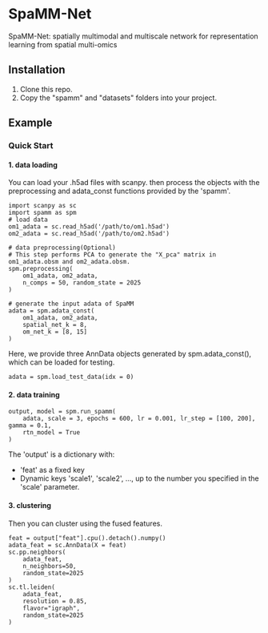 # SpaMM-Net
SpaMM-Net: spatially multimodal and multiscale network for representation learning from spatial multi-omics
## Installation
1. Clone this repo.
2. Copy the "spamm" and "datasets" folders into your project.

## Example
### Quick Start
#### 1. data loading
You can load your .h5ad files with scanpy. then process the objects with the preprocessing and adata_const functions provided by the 'spamm'.
```
import scanpy as sc
import spamm as spm
# load data
om1_adata = sc.read_h5ad('/path/to/om1.h5ad')
om2_adata = sc.read_h5ad('/path/to/om2.h5ad')

# data preprocessing(Optional)
# This step performs PCA to generate the "X_pca" matrix in om1_adata.obsm and om2_adata.obsm.
spm.preprocessing(
    om1_adata, om2_adata,
    n_comps = 50, random_state = 2025
)

# generate the input adata of SpaMM
adata = spm.adata_const(
    om1_adata, om2_adata,
    spatial_net_k = 8,
    om_net_k = [8, 15]
)
```
Here, we provide three AnnData objects generated by spm.adata_const(), which can be loaded for testing.
```
adata = spm.load_test_data(idx = 0)
```
#### 2. data training
```
output, model = spm.run_spamm(
    adata, scale = 3, epochs = 600, lr = 0.001, lr_step = [100, 200], gamma = 0.1,
    rtn_model = True
)
```
The 'output' is a dictionary with:
- 'feat' as a fixed key
- Dynamic keys 'scale1', 'scale2', ..., up to the number you specified in the 'scale' parameter.

#### 3. clustering
Then you can cluster using the fused features.
```
feat = output["feat"].cpu().detach().numpy()
adata_feat = sc.AnnData(X = feat)
sc.pp.neighbors(
    adata_feat,
    n_neighbors=50,
    random_state=2025
)
sc.tl.leiden(
    adata_feat,
    resolution = 0.85,
    flavor="igraph",
    random_state=2025
)
```
